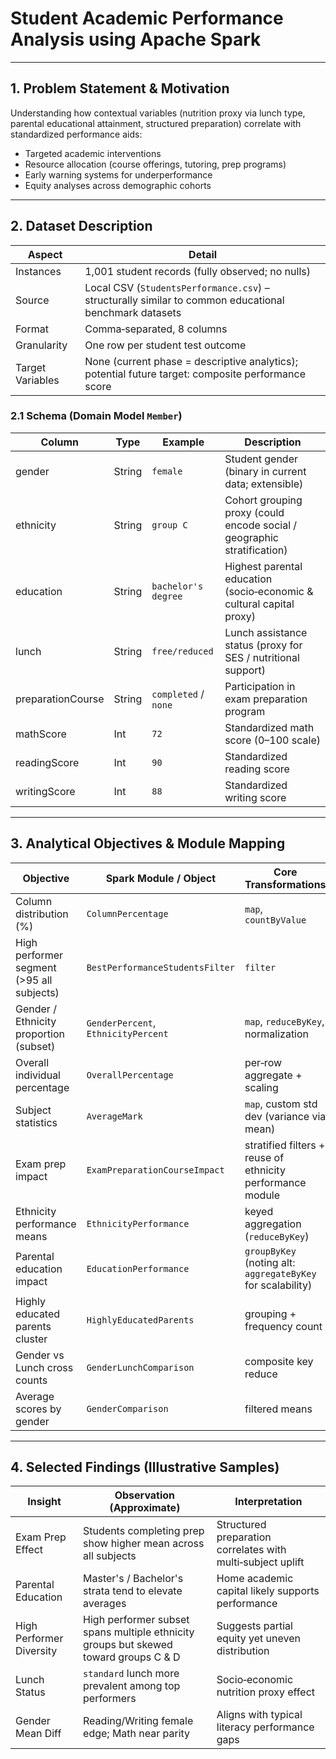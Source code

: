 # Student Academic Performance Analysis using Apache Spark

---
## 1. Problem Statement & Motivation
Understanding how contextual variables (nutrition proxy via lunch type, parental educational attainment, structured preparation) correlate with standardized performance aids:
* Targeted academic interventions
* Resource allocation (course offerings, tutoring, prep programs)
* Early warning systems for underperformance
* Equity analyses across demographic cohorts

---
## 2. Dataset Description
| Aspect | Detail |
|--------|--------|
| Instances | 1,001 student records (fully observed; no nulls) |
| Source | Local CSV (`StudentsPerformance.csv`) – structurally similar to common educational benchmark datasets |
| Format | Comma‑separated, 8 columns |
| Granularity | One row per student test outcome |
| Target Variables | None (current phase = descriptive analytics); potential future target: composite performance score |

### 2.1 Schema (Domain Model `Member`)
| Column | Type | Example | Description |
|--------|------|---------|-------------|
| gender | String | `female` | Student gender (binary in current data; extensible) |
| ethnicity | String | `group C` | Cohort grouping proxy (could encode social / geographic stratification) |
| education | String | `bachelor's degree` | Highest parental education (socio‑economic & cultural capital proxy) |
| lunch | String | `free/reduced` | Lunch assistance status (proxy for SES / nutritional support) |
| preparationCourse | String | `completed` / `none` | Participation in exam preparation program |
| mathScore | Int | `72` | Standardized math score (0–100 scale) |
| readingScore | Int | `90` | Standardized reading score |
| writingScore | Int | `88` | Standardized writing score |

---
## 3. Analytical Objectives & Module Mapping
| Objective | Spark Module / Object | Core Transformations |
|-----------|-----------------------|----------------------|
| Column distribution (%) | `ColumnPercentage` | `map`, `countByValue` |
| High performer segment (>95 all subjects) | `BestPerformanceStudentsFilter` | `filter` |
| Gender / Ethnicity proportion (subset) | `GenderPercent`, `EthnicityPercent` | `map`, `reduceByKey`, normalization |
| Overall individual percentage | `OverallPercentage` | per‑row aggregate + scaling |
| Subject statistics | `AverageMark` | `map`, custom std dev (variance via mean) |
| Exam prep impact | `ExamPreparationCourseImpact` | stratified filters + reuse of ethnicity performance module |
| Ethnicity performance means | `EthnicityPerformance` | keyed aggregation (`reduceByKey`) |
| Parental education impact | `EducationPerformance` | `groupByKey` (noting alt: `aggregateByKey` for scalability) |
| Highly educated parents cluster | `HighlyEducatedParents` | grouping + frequency count |
| Gender vs Lunch cross counts | `GenderLunchComparison` | composite key reduce |
| Average scores by gender | `GenderComparison` | filtered means |

---
## 4. Selected Findings (Illustrative Samples)
| Insight | Observation (Approximate) | Interpretation |
|---------|--------------------------|---------------|
| Exam Prep Effect | Students completing prep show higher mean across all subjects | Structured preparation correlates with multi‑subject uplift |
| Parental Education | Master's / Bachelor's strata tend to elevate averages | Home academic capital likely supports performance |
| High Performer Diversity | High performer subset spans multiple ethnicity groups but skewed toward groups C & D | Suggests partial equity yet uneven distribution |
| Lunch Status | `standard` lunch more prevalent among top performers | Socio‑economic nutrition proxy effect |
| Gender Mean Diff | Reading/Writing female edge; Math near parity | Aligns with typical literacy performance gaps |
